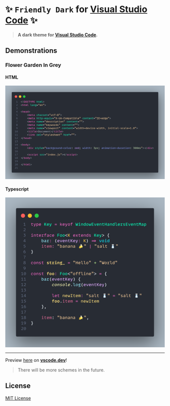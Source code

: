 # ✨ `Friendly Dark` for [Visual Studio Code](https://marketplace.visualstudio.com/items?itemName=Fukumi.friendly-dark) ✨

> **A dark theme for [Visual Studio Code](https://code.visualstudio.com).**

## Demonstrations

### Flower Garden In Grey

#### HTML

![html](images/html-flower-garden-in-grey.png)

#### Typescript

![ts](images/ts-flower-garden-in-grey.png)

---
Preview [here](https://vscode.dev/theme/fukumi.friendly-dark) on [**vscode.dev**](https://vscode.dev)!
> There will be more schemes in the future.

## License

[MIT License](LICENSE)
